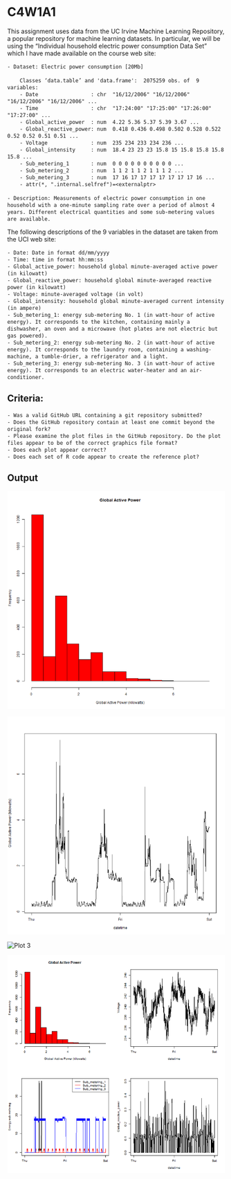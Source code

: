 # C4W1A1

This assignment uses data from the UC Irvine Machine Learning Repository, a popular repository for machine learning datasets. In particular, we will be using the “Individual household electric power consumption Data Set” which I have made available on the course web site:

    - Dataset: Electric power consumption [20Mb]

        Classes ‘data.table’ and 'data.frame':  2075259 obs. of  9 variables:
        - Date                 : chr  "16/12/2006" "16/12/2006" "16/12/2006" "16/12/2006" ...
        - Time                 : chr  "17:24:00" "17:25:00" "17:26:00" "17:27:00" ...
        - Global_active_power  : num  4.22 5.36 5.37 5.39 3.67 ...
        - Global_reactive_power: num  0.418 0.436 0.498 0.502 0.528 0.522 0.52 0.52 0.51 0.51 ...
        - Voltage              : num  235 234 233 234 236 ...
        - Global_intensity     : num  18.4 23 23 23 15.8 15 15.8 15.8 15.8 15.8 ...
        - Sub_metering_1       : num  0 0 0 0 0 0 0 0 0 0 ...
        - Sub_metering_2       : num  1 1 2 1 1 2 1 1 1 2 ...
        - Sub_metering_3       : num  17 16 17 17 17 17 17 17 17 16 ...
        - attr(*, ".internal.selfref")=<externalptr>

    - Description: Measurements of electric power consumption in one household with a one-minute sampling rate over a period of almost 4 years. Different electrical quantities and some sub-metering values are available.

The following descriptions of the 9 variables in the dataset are taken from the UCI web site:

    - Date: Date in format dd/mm/yyyy
    - Time: time in format hh:mm:ss
    - Global_active_power: household global minute-averaged active power (in kilowatt)
    - Global_reactive_power: household global minute-averaged reactive power (in kilowatt)
    - Voltage: minute-averaged voltage (in volt)
    - Global_intensity: household global minute-averaged current intensity (in ampere)
    - Sub_metering_1: energy sub-metering No. 1 (in watt-hour of active energy). It corresponds to the kitchen, containing mainly a dishwasher, an oven and a microwave (hot plates are not electric but gas powered).
    - Sub_metering_2: energy sub-metering No. 2 (in watt-hour of active energy). It corresponds to the laundry room, containing a washing-machine, a tumble-drier, a refrigerator and a light.
    - Sub_metering_3: energy sub-metering No. 3 (in watt-hour of active energy). It corresponds to an electric water-heater and an air-conditioner.

## Criteria:

    - Was a valid GitHub URL containing a git repository submitted?
    - Does the GitHub repository contain at least one commit beyond the original fork?
    - Please examine the plot files in the GitHub repository. Do the plot files appear to be of the correct graphics file format?
    - Does each plot appear correct?
    - Does each set of R code appear to create the reference plot?

## Output

![Plot 1](plot1.png)

![Plot 2](plot2.png)

![Plot 3](plo3.png)

![Plot 4](plot4.png)


